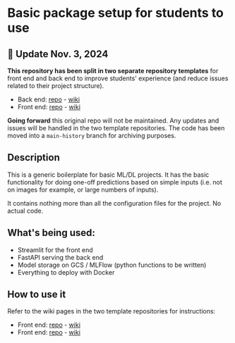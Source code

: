 # Basic package setup for students to use

## :construction: Update Nov. 3, 2024

**This repository has been split in two separate repository templates** for front end and back end to improve students' experience (and reduce issues related to their project structure).

- Back end: [repo](https://github.com/julesvanrie/base_project_back) - [wiki](https://github.com/julesvanrie/base_project_back/wiki)
- Front end: [repo](https://github.com/julesvanrie/base_project_front) - [wiki](https://github.com/julesvanrie/base_project_front/wiki)

**Going forward** this original repo will not be maintained. Any updates and issues will be handled in the two template repositories. The code has been moved into a `main-history` branch for archiving purposes.

## Description

This is a generic boilerplate for basic ML/DL projects.
It has the basic functionality for doing one-off predictions based on simple inputs (i.e. not on images for example, or large numbers of inputs).

It contains nothing more than all the configuration files for the project. No actual code.

## What's being used:
- Streamlit for the front end
- FastAPI serving the back end
- Model storage on GCS / MLFlow (python functions to be written)
- Everything to deploy with Docker

## How to use it

Refer to the wiki pages in the two template repositories for instructions:

- Front end: [repo](https://github.com/julesvanrie/base_project_back) - [wiki](https://github.com/julesvanrie/base_project_back/wiki)
- Front end: [repo](https://github.com/julesvanrie/base_project_front) - [wiki](https://github.com/julesvanrie/base_project_front/wiki)
